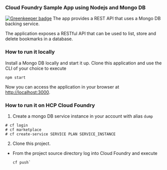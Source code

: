 ### Cloud Foundry Sample App using Nodejs and Mongo DB

[![Greenkeeper badge](https://badges.greenkeeper.io/AU18b/reconfubulator.svg)](https://greenkeeper.io/)
The app provides a REST API that uses a Mongo DB backing service.

The application exposes a RESTful API that can be used to list, store and delete bookmarks in a database.

### How to run it locally
Install a Mongo DB locally and start it up. Clone this application and use the CLI of your choice to execute

    npm start

Now you can access the application in your browser at [http://localhost:3000](localhost:3000).


### How to run it on HCP Cloud Foundry
1. Create a mongo DB service instance in your account with alias `dump`
  ````
  # cf login
  # cf marketplace
  # cf create-service SERVICE PLAN SERVICE_INSTANCE
  ````
2. Clone this project.

* From the project source directory log into Cloud Foundry and execute 
  
  ````
  cf push`
  ````
